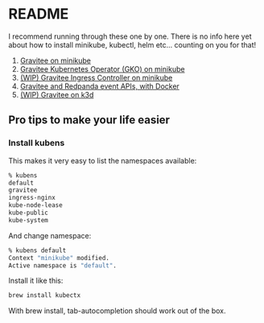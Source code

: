 # README

I recommend running through these one by one. There is no info here yet about how to install minikube, kubectl, helm etc... counting on you for that! 

1. [Gravitee on minikube](./01_gravitee_minikube/README.md)
2. [Gravitee Kubernetes Operator (GKO) on minikube](./02_GKO_minikube/README.md)
3. [(WIP) Gravitee Ingress Controller on minikube](./03_ingress_minikube/README.md)
4. [Gravitee and Redpanda event APIs, with Docker](./04_redpanda_docker/README.md)
5. [(WIP) Gravitee on k3d](./05_gravitee_k3d/README.md)

## Pro tips to make your life easier

### Install kubens

This makes it very easy to list the namespaces available: 
```sh
% kubens
default
gravitee
ingress-nginx
kube-node-lease
kube-public
kube-system
```

And change namespace: 

```sh
% kubens default
Context "minikube" modified.
Active namespace is "default".
```

Install it like this: 

```sh
brew install kubectx
```

With brew install, tab-autocompletion should work out of the box. 

